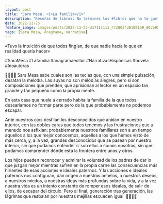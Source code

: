 ```yaml
---
layout: post
title: "Sara Mesa, <i>La familia</i>"
description: "Reseñas de libros: No termines los #libros que no te gustan. I els #llibres que t'agraden llegeix-los tants cops com calgui."
date: 2022-11-25
feature_image: images/posts/2022-11-25-317117113_472802438169159_8035053445869837669_n_17984680009725177.webp
tags: [Sara Mesa, Anagrama, narrativa]
---
```


«Tuvo la intuición de que todos fingían, de que nadie hacía lo que en realidad quería hacer»
<!--more-->

#SaraMesa #Lafamilia #anagramaeditor #NarrativasHispánicas #novela #leoautoras

👨‍👩‍👧‍👦 Sara Mesa sabe cuáles son las teclas que, con una simple pulsación, desatan la melodía. Las suyas no son melodías alegres, pero sí son composiciones que prenden, que aprisionan al lector en un espacio tan grande y tan pequeño como la propia mente. 

En esta casa que huele a cerrado habita la familia de la que todos desearíamos no formar parte pero de la que probablemente no podemos escapar. 

Ante nuestros ojos desfilan los desconocidos que anidan en nuestro interior, con las dobles caras que todos tenemos y las frustraciones que a menudo nos asfixian: probablemente nuestros familiares son a un tiempo aquellos a los que mejor conocemos, aquellos a los que hemos visto de más cerca, y, a la vez, grandes desconocidos que se pasean por nuestro interior, sin que podamos entender si son ellos o somos nosotros, sin que podamos comprender dónde está la frontera entre unos y otros. 

Los hijos pueden reconocer y admirar la voluntad de los padres de dar lo que juzgan mejor mientras sufren en la propia carne las consecuencias más hirientes de esas acciones e ideales paternos. Y las acciones e ideales paternos nos configuran, dan origen a nuestros anhelos, a nuestros deseos, a nuestros miedos, a nuestras ideas más profundas sobre la vida, y a la vez nuestra vida es un intento constante de romper esos ideales, de salir de ellos, de escapar del círculo. Pero al final, generación tras generación, las lágrimas que resbalan por nuestras mejillas escuecen igual. 👨‍👩‍👧‍👦
